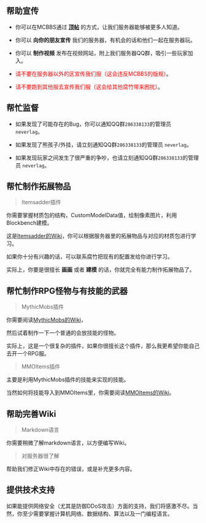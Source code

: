 ## 帮助宣传

+ 你可以在MCBBS通过 **[顶帖](bbstopper.md)** 的方式，让我们服务器能够被更多人知道。

+ 你可以 **向你的朋友宣传** 我们的服务器，有机会的话和他们一起在服务器玩。

+ 你可以 **制作视频** 发布在视频网站，附上我们服务器QQ群，吸引一些玩家加入。

+ <font color=red>请不要在服务器以外的区宣传我们服（这会违反MCBBS的版规）</font>。

+ <font color=red>请不要跑到其他服去宣传我们服（这会给其他腐竹带来困扰）</font>。

## 帮忙监督

+ 如果发现了可能存在的Bug，你可以通知QQ群`286338133`的管理员 `neverlag`。

+ 如果发现了熊孩子/外挂，请立刻通知QQ群`286338133`的管理员 `neverlag`。

+ 如果发现玩家之间发生了很严重的争吵，也请立刻通知QQ群`286338133`的管理员 `neverlag`。

## 帮忙制作拓展物品

> Itemsadder插件

你需要掌握材质包的结构，CustomModelData值，绘制像素图片，利用Blockbench建模。

这是[Itemsadder的Wiki](https://itemsadder.plugin.ga/plugin-usage)，你可以根据服务器里的拓展物品与对应的材质包进行学习。

如果你十分有兴趣的话，可以联系腐竹把现有的配置发给你进行学习。

实际上，你要是很擅长 **画画** 或者 **建模** 的话，你就完全有能力制作拓展物品了。

## 帮忙制作RPG怪物与有技能的武器

> MythicMobs插件

你需要阅读[MythicMobs的Wiki](https://mineplugin.org/MythicMobs)，

然后试着制作一下一个普通的会放技能的怪物。

实际上，这是一个很复杂的插件，如果你很擅长这个插件，那么我更希望你能自己去开一个RPG服。

> MMOItems插件

主要是利用MythicMobs插件的技能来实现的技能。

当然如何将技能导入到MMOItems里，你需要阅读[MMOItems的Wiki](https://www.mcbbs.net/thread-696236-1-1.html)。

## 帮助完善Wiki

> Markdown语言

你需要稍微了解markdown语言，以方便编写Wiki。

> 对服务器很了解

帮助我们修正Wiki中存在的错误，或是补充更多内容。

## 提供技术支持

如果能提供网络安全（尤其是防御DDoS攻击）方面的支持，我们将感激不尽。当然，你至少需要掌握计算机网络、数据结构、算法以及一门编程语言。